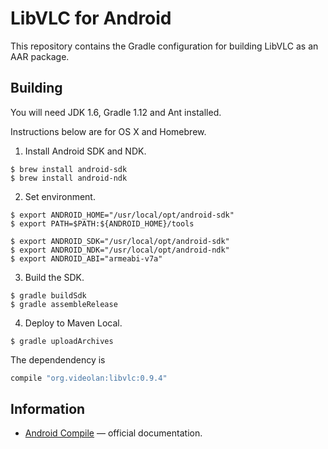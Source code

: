 # LibVLC for Android

This repository contains the Gradle configuration for building LibVLC as an AAR package.

## Building

You will need JDK 1.6, Gradle 1.12 and Ant installed.

Instructions below are for OS X and Homebrew.

1. Install Android SDK and NDK.

  ```
  $ brew install android-sdk
  $ brew install android-ndk
  ```

2. Set environment.

  ```
  $ export ANDROID_HOME="/usr/local/opt/android-sdk"
  $ export PATH=$PATH:${ANDROID_HOME}/tools

  $ export ANDROID_SDK="/usr/local/opt/android-sdk"
  $ export ANDROID_NDK="/usr/local/opt/android-ndk"
  $ export ANDROID_ABI="armeabi-v7a"
  ```

3. Build the SDK.

  ```
  $ gradle buildSdk
  $ gradle assembleRelease
  ```

4. Deploy to Maven Local.

  ```
  $ gradle uploadArchives
  ```

  The dependendency is
  
  ```groovy
  compile "org.videolan:libvlc:0.9.4"
  ```

## Information

* [Android Compile](https://wiki.videolan.org/AndroidCompile) — official documentation.
